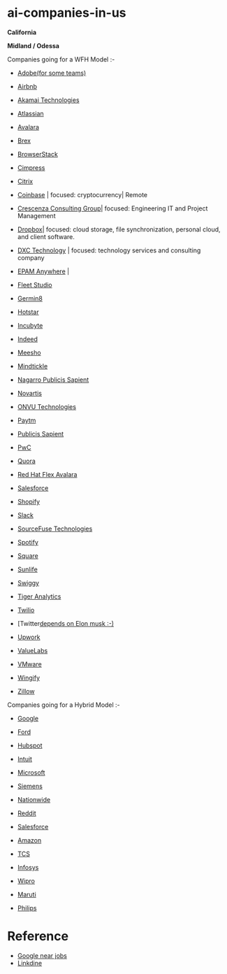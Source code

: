 # ai-companies-in-us

**California**

**Midland / Odessa**




Companies going for a WFH Model :-

* [Adobe(for some teams)](https://www.adobe.com/careers.html)

* [Airbnb](https://careers.airbnb.com/)

* [Akamai Technologies](https://www.akamai.com/careers)

* [Atlassian](https://www.atlassian.com/company/careers)

* [Avalara](https://careers.avalara.com/north-america)

* [Brex](https://www.brex.com/careers)

* [BrowserStack](https://www.browserstack.com/careers)

* [Cimpress](https://cimpress.com/careers/)

* [Citrix](https://careers.cloud.com/CloudCareers)

* [Coinbase](https://www.coinbase.com/careers) | focused: cryptocurrency| Remote

* [Crescenza Consulting Group](https://www.crescenzaconsulting.com/careers)| focused: Engineering IT and Project Management

* [Dropbox](https://jobs.dropbox.com/all-jobs)| focused: cloud storage, file synchronization, personal cloud, and client software.


* [DXC Technology](https://careers.dxc.com/global/en) | focused: technology services and consulting company

* [EPAM Anywhere](https://anywhere.epam.com/en/jobs) | 

* [Fleet Studio](https://www.fleetstudio.com/careers)

* [Germin8](https://www.germin8.com/careers/)

* [Hotstar](https://careers.hotstar.com/join-us)

* [Incubyte](https://www.incubyte.co/careers)


* [Indeed](indeed.jobs)

* [Meesho](https://www.meesho.io/jobs)

* [Mindtickle](https://www.mindtickle.com/sales-enablement-business-solution-jobs/)

* [Nagarro Publicis Sapient](https://careers.publicissapient.com/)

* [Novartis](https://www.novartis.com/careers)

* [ONVU Technologies](https://www.onvutech.com/careers/)

* [Paytm](https://paytm.com/careers/)

* [Publicis Sapient](https://careers.publicissapient.com/)

* [PwC](https://jobs.us.pwc.com/)

* [Quora](https://www.careers.quora.com/)

* [Red Hat Flex Avalara](https://www.redhat.com/en/jobs)

* [Salesforce](https://www.salesforce.com/company/careers/)

* [Shopify](https://www.shopify.com/careers)

* [Slack](https://slack.com/careers)

* [SourceFuse Technologies](https://careers.sourcefuse.com/)

* [Spotify](https://www.lifeatspotify.com/)

* [Square](https://careers.squareup.com/us/en)

* [Sunlife](https://www.sunlife.com/us/en/about/careers/)

* [Swiggy](https://careers.swiggy.com/#/)

* [Tiger Analytics](https://www.tigeranalytics.com/current-openings/)

* [Twilio](https://www.twilio.com/company/jobs)

* [Twitter[depends on Elon musk :-)](https://careers.twitter.com/)

* [Upwork](https://www.upwork.com/careers)

* [ValueLabs](https://www.valuelabs.com/careers/)

* [VMware](https://careers.vmware.com/main/)

* [Wingify](https://wingify.com/careers/)

* [Zillow](https://career.zillowgroup.com/careers)

Companies going for a Hybrid Model :-

* [Google](https://careers.google.com/)

* [Ford](https://corporate.ford.com/careers.html)

* [Hubspot](https://www.hubspot.com/careers)

* [Intuit](https://www.intuit.com/careers/)

* [Microsoft](https://careers.microsoft.com/us/en/)

* [Siemens](https://www.siemens.com/global/en/company/jobs.html)

* [Nationwide](https://www.nationwide.com/personal/about-us/careers/explore/)

* [Reddit](https://www.redditinc.com/careers)

* [Salesforce](https://www.salesforce.com/company/careers/)

* [Amazon](https://www.amazon.jobs/en/)

* [TCS](https://www.tcs.com/careers)

* [Infosys](https://www.infosys.com/careers/americas.html)

* [Wipro](https://careers.wipro.com/careers-home/)

* [Maruti](https://www.marutisuzuki.com/corporate/careers)

* [Philips](https://www.careers.philips.com/global/en)




# Reference
* [Google near jobs](https://www.google.com/search?q=jobs+near+me&oq=&aqs=chrome.0.35i39i362l8.19173743j0j15&sourceid=chrome&ie=UTF-8)
* [Linkdine](https://www.linkedin.com/search/results/content/?keywords=summar%202024%20machine%20learning%20internship&origin=SWITCH_SEARCH_VERTICAL&sid=iN7)
